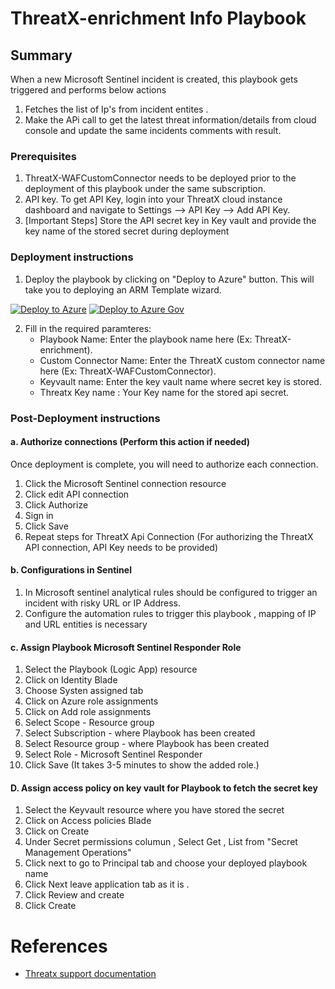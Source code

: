 # ThreatX-enrichment Info Playbook
 ## Summary
 When a new Microsoft Sentinel incident is created, this playbook gets triggered and performs below actions
 1. Fetches the list of Ip's from incident entites .
 2. Make the APi call to get the latest threat information/details from cloud console and update the same incidents comments with result.


### Prerequisites 
1. ThreatX-WAFCustomConnector needs to be deployed prior to the deployment of this playbook under the same subscription.
2. API key. To get API Key, login into your ThreatX cloud instance dashboard and navigate to Settings --> API Key --> Add API Key.
3. [Important Steps] Store the API secret key in Key vault and provide the key name of the stored secret during deployment

### Deployment instructions 
1. Deploy the playbook by clicking on "Deploy to Azure" button. This will take you to deploying an ARM Template wizard.

[![Deploy to Azure](https://aka.ms/deploytoazurebutton)](https://portal.azure.com/#create/Microsoft.Template/uri/https%3A%2F%2Fraw.githubusercontent.com%2FAzure%2FAzure-Sentinel%2Fmaster%2FSolutions%2FThreatXCloud%2FPlaybooks%2FThreatXPlaybooks%2FThreatX-encrichment%2Fazuredeploy.json)
[![Deploy to Azure Gov](https://aka.ms/deploytoazuregovbutton)](https://portal.azure.us/#create/Microsoft.Template/uri/https%3A%2F%2Fraw.githubusercontent.com%2FAzure%2FAzure-Sentinel%2Fmaster%2FSolutions%2FThreatXCloud%2FPlaybooks%2F%2FThreatXPlaybooks%2FThreatX-encrichment%2Fazuredeploy.json)

2. Fill in the required paramteres:
    * Playbook Name: Enter the playbook name here (Ex: ThreatX-enrichment).
    * Custom Connector Name: Enter the ThreatX custom connector name here (Ex: ThreatX-WAFCustomConnector).
    * Keyvault name: Enter the key vault name where secret key is stored.
    * Threatx Key name : Your Key name for the stored api secret.

### Post-Deployment instructions 
#### a. Authorize connections (Perform this action if needed)
Once deployment is complete, you will need to authorize each connection.
1.	Click the Microsoft Sentinel connection resource
2.	Click edit API connection
3.	Click Authorize
4.	Sign in
5.	Click Save
6.	Repeat steps for ThreatX Api  Connection (For authorizing the ThreatX API connection, API Key needs to be provided)

#### b. Configurations in Sentinel
1. In Microsoft sentinel analytical rules should be configured to trigger an incident with risky URL or IP Address. 
2. Configure the automation rules to trigger this playbook , mapping of IP and URL entities is necessary

#### c. Assign Playbook Microsoft Sentinel Responder Role
1. Select the Playbook (Logic App) resource
2. Click on Identity Blade
3. Choose Systen assigned tab
4. Click on Azure role assignments
5. Click on Add role assignments
6. Select Scope - Resource group
7. Select Subscription - where Playbook has been created
8. Select Resource group - where Playbook has been created
9. Select Role - Microsoft Sentinel Responder
10. Click Save (It takes 3-5 minutes to show the added role.)

#### D. Assign access policy on key vault for Playbook to fetch the secret key
1. Select the Keyvault resource where you have stored the secret
2. Click on Access policies Blade
3. Click on Create
4. Under Secret permissions columun , Select Get , List from "Secret Management Operations"
5. Click next to go to Principal tab and choose your deployed playbook name
6. Click Next leave application tab as it is .
7. Click Review and create
8. Click Create

#  References
 - [Threatx support documentation](https://support.threatx.com/hc)
